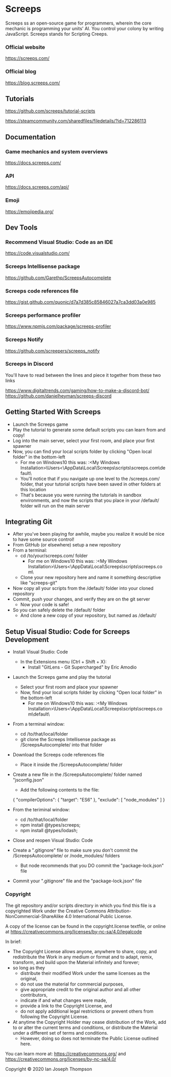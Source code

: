 # Screeps

Screeps ss an open-source game for programmers, wherein the core mechanic is programming your units' AI.  You control your colony by writing JavaScript.  Screeps stands for Scripting Creeps.

### Official website
https://screeps.com/

### Official blog
https://blog.screeps.com/



## Tutorials

https://github.com/screeps/tutorial-scripts

https://steamcommunity.com/sharedfiles/filedetails/?id=712286113



## Documentation

### Game mechanics and system overviews
https://docs.screeps.com/

### API
https://docs.screeps.com/api/

### Emoji
https://emojipedia.org/



## Dev Tools

### Recommend Visual Studio: Code as an IDE
https://code.visualstudio.com/

### Screeps Intellisense package
https://github.com/Garethp/ScreepsAutocomplete

### Screeps code references file
https://gist.github.com/quonic/d7a7d385c85846027a7ca3dd03a0e985

### Screeps performance profiler
https://www.npmjs.com/package/screeps-profiler

### Screeps Notify
https://github.com/screepers/screeps_notify

### Screeps in Discord

You'll have to read between the lines and piece it together from these two links

https://www.digitaltrends.com/gaming/how-to-make-a-discord-bot/
https://github.com/danielheyman/screeps-discord



## Getting Started With Screeps

  * Launch the Screeps game
  * Play the tutorial to generate some default scripts you can learn from and copy!
  * Log into the main server, select your first room, and place your first spawner
  * Now, you can find your local scripts folder by clicking "Open local folder" in the bottom-left
    * For me on Windows10 this was: <My Drive>:\<My Windows Installation>\Users\<<My User>\AppData\Local\Screeps\scripts\screeps<span>.</span>com\default\
    * You'll notice that if you navigate up one level to the /screeps.com/ folder, that your tutorial scripts have been saved in other folders at this location
    * That's because you were running the tutorials in sandbox environments, and now the scripts that you place in your /default/ folder will run on the main server


## Integrating Git

  * After you've been playing for awhile, maybe you realize it would be nice to have some source control!
  * From GitHub (or elsewhere) setup a new repository
  * From a terminal:
    * cd /to/your/screeps.com/ folder
      * For me on Windows10 this was: <My Drive>:\<My Windows Installation>\Users\<<My User>\AppData\Local\Screeps\scripts\screeps<span>.</span>com\
    * Clone your new repository here and name it something descriptive like "screeps-git"
  * Now copy all your scripts from the /default/ folder into your cloned repository
  * Commit, push your changes, and verify they are on the git server
    * Now your code is safe!
  * So you can safely delete the /default/ folder
    * And clone a new copy of your repository, but named as /default/


## Setup Visual Studio: Code for Screeps Development

  * Install Visual Studio: Code
    * In the Extensions menu (Ctrl + Shift + X):
      * Install "GitLens - Git Supercharged" by Eric Amodio
  * Launch the Screeps game and play the tutorial
    * Select your first room and place your spawner
    * Now, find your local scripts folder by clicking "Open local folder" in the bottom-left
      * For me on Windows10 this was: <My Drive>:\<My Windows Installation>\Users\<<My User>\AppData\Local\Screeps\scripts\screeps<span>.</span>com\default\
  * From a terminal window:
      * cd /to/that/local/folder
      * git clone the Screeps Intellisense package as /ScreepsAutocomplete/ into that folder
  * Download the Screeps code references file
      * Place it inside the /ScreepsAutocomplete/ folder
  * Create a new file in the /ScreepsAutocomplete/ folder named "jsconfig.json"
      * Add the following contents to the file:

      { "compilerOptions": { "target": "ES6" }, "exclude": [ "node_modules" ] }

  * From the teriminal window:
    * cd /to/that/local/folder
    * npm install @types/screeps;
    * npm install @types/lodash;
  * Close and reopen Visual Studio: Code
  * Create a ".gitignore" file to make sure you don't commit the /ScreepsAutocomplete/ or /node_modules/ folders
    * But node recommends that you DO commit the "package-lock.json" file
  * Commit your ".gitignore" file and the "package-lock.json" file


### Copyright

The git repository and/or scripts directory in which you find this file is a copyrighted Work under the Creative Commons Attribution-NonCommercial-ShareAlike 4.0 International Public License.

A copy of the license can be found in the copyright.license textfile, or online at https://creativecommons.org/licenses/by-nc-sa/4.0/legalcode

In brief:
  * The Copyright License allows anyone, anywhere to share, copy, and redistribute the Work in any medium or format and to adapt, remix, transform, and build upon the Material infinitely and forever;
  * so long as they
    * distribute their modified Work under the same licenses as the original,
    * do not use the material for commercial purposes,
    * give appropriate credit to the original author and all other contributors,
    * indicate if and what changes were made,
    * provide a link to the Copyright License, and
    * do not apply additional legal restrictions or prevent others from following the Copyright License.
  * At anytime the Copyright Holder may cease distribution of the Work, add to or alter the current terms and conditions, or distribute the Material under a different set of terms and conditions.
    * However, doing so does not terminate the Public License outlined here.

You can learn more at: https://creativecommons.org/ and https://creativecommons.org/licenses/by-nc-sa/4.0/

Copyright © 2020 Ian Joseph Thompson
